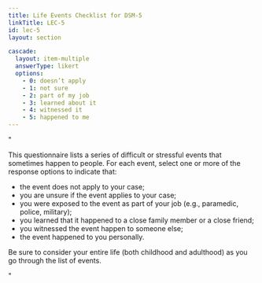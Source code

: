 ```yaml
---
title: Life Events Checklist for DSM-5
linkTitle: LEC-5
id: lec-5
layout: section

cascade:
  layout: item-multiple
  answerType: likert
  options:
    - 0: doesn’t apply
    - 1: not sure
    - 2: part of my job
    - 3: learned about it
    - 4: witnessed it
    - 5: happened to me
---
```

"<p class="mb-3">This questionnaire lists a series of difficult or stressful events that sometimes happen to people. For each event, select one or more of the response options to indicate that: <ul class="ml-5 my-5 list-outside list-disc [&>li]:mb-2"><li>the event does not apply to your case;</li><li>you are unsure if the event applies to your case;</li><li>you were exposed to the event as part of your job (e.g., paramedic, police, military);</li><li>you learned that it happened to a close family member or a close friend;</li><li>you witnessed the event happen to someone else;</li><li>the event happened to you personally.</li></ul></p>
<p>Be sure to consider your entire life (both childhood and adulthood) as you go through the list of events.</p>"